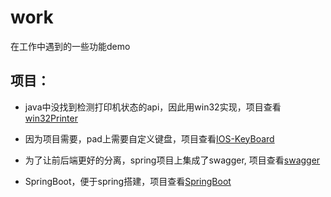 # work
在工作中遇到的一些功能demo

## 项目：
* java中没找到检测打印机状态的api，因此用win32实现，项目查看[win32Printer](https://github.com/tobealeader/work/tree/master/win32Printer)

* 因为项目需要，pad上需要自定义键盘，项目查看[IOS-KeyBoard](https://github.com/tobealeader/work/tree/master/IOS-KeyBoard)

* 为了让前后端更好的分离，spring项目上集成了swagger, 项目查看[swagger](https://github.com/tobealeader/work/tree/master/swagger)

* SpringBoot，便于spring搭建，项目查看[SpringBoot](https://github.com/tobealeader/work/tree/master/SpringBoot)
